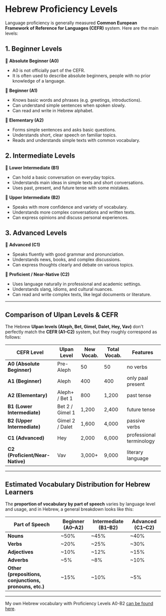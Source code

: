 # Hebrew Proficiency Levels

Language proficiency is generally measured **Common European Framework of Reference for Languages (CEFR)** system.
Here are the main levels:  

## 1. Beginner Levels

🔹 **Absolute Beginner (A0)**  

- A0 is not officially part of the CEFR.
- It is often used to describe absolute beginners, people with no prior knowledge of a language.

🔹 **Beginner (A1)**  

- Knows basic words and phrases (e.g. greetings, introductions).  
- Can understand simple sentences when spoken slowly.  
- Can read and write in Hebrew alphabet.  

🔹 **Elementary (A2)**  

- Forms simple sentences and asks basic questions.  
- Understands short, clear speech on familiar topics.  
- Reads and understands simple texts with common vocabulary.

## 2. Intermediate Levels

🔹 **Lower Intermediate (B1)**  

- Can hold a basic conversation on everyday topics.  
- Understands main ideas in simple texts and short conversations.  
- Uses past, present, and future tense with some mistakes.  

🔹 **Upper Intermediate (B2)**

- Speaks with more confidence and variety of vocabulary.  
- Understands more complex conversations and written texts.  
- Can express opinions and discuss personal experiences.  

## 3. Advanced Levels

🔹 **Advanced (C1)**  

- Speaks fluently with good grammar and pronunciation.  
- Understands news, books, and complex discussions.  
- Can express thoughts clearly and debate on various topics.  

🔹 **Proficient / Near-Native (C2)**  

- Uses language naturally in professional and academic settings.  
- Understands slang, idioms, and cultural nuances.  
- Can read and write complex texts, like legal documents or literature.  

---

## Comparison of Ulpan Levels & CEFR

The Hebrew **Ulpan levels (Aleph, Bet, Gimel, Dalet, Hey, Vav)** don't perfectly match the **CEFR (A1–C2)** system, but they roughly correspond as follows:  

| **CEFR Level** | **Ulpan Level** | **New Vocab.** |**Total Vocab.** | **Features** |
|--------------|-------------|-----------------|-----------------|------------|
| **A0 (Absolute Beginner)** | Pre-Aleph | 50 |  50 | no verbs |
| **A1 (Beginner)** | Aleph | 400 | 400 | only paal present |
| **A2 (Elementary)** | Aleph+ / Bet 1 | 800 | 1,200 | past tense |  
| **B1 (Lower Intermediate)** | Bet 2 / Gimel 1 | 1,200 | 2,400 | future tense |
| **B2 (Upper Intermediate)** | Gimel 2 / Dalet | 1,600 | 4,000 | passive verbs |
| **C1 (Advanced)** | Hey | 2,000 | 6,000 | professional terminology |
| **C2 (Proficient/Near-Native)** | Vav | 3,000+ | 9,000 | literary language |

---

## Estimated Vocabulary Distribution for Hebrew Learners

The **proportion of vocabulary by part of speech** varies by language level and usage, and in Hebrew, a general breakdown looks like this:  

| **Part of Speech**      | **Beginner (A0–A2)** | **Intermediate (B1–B2)** | **Advanced (C1–C2)** |  
|----------------------|-----------------|-----------------|-----------------|  
| **Nouns**            | ~50%             | ~45%             | ~40%             |  
| **Verbs**            | ~20%             | ~25%             | ~30%             |  
| **Adjectives**       | ~10%             | ~12%             | ~15%             |  
| **Adverbs**          | ~5%              | ~8%              | ~10%              |  
| **Other (prepositions, conjunctions, pronouns, etc.)** | ~15% | ~10% | ~5%  |  

---

My own Hebrew vocabulary with Proficiency Levels A0-B2 [can be found here](https://docs.google.com/spreadsheets/d/e/2PACX-1vTTUPG22pCGbrlYULESZ5FFyYTo9jyFGFEBk1Wx41gZiNvkonYcLPypdPGCZzFxTzywU4hCra4Fmx-b/pubhtml).

